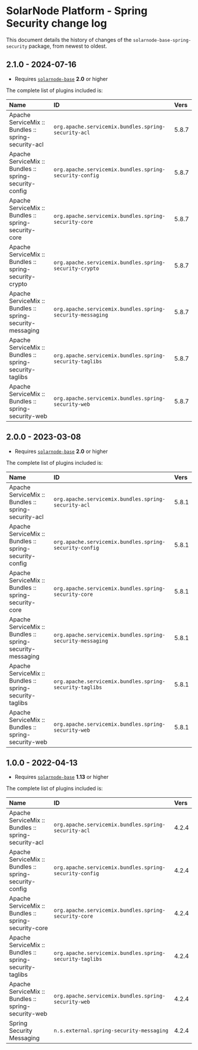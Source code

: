 # SolarNode Platform - Spring Security change log

This document details the history of changes of the `solarnode-base-spring-security` package, from
newest to oldest.

## 2.1.0 - 2024-07-16

 * Requires [`solarnode-base`](../../solarnode-base/debian) **2.0** or higher

The complete list of plugins included is:

| Name                                                      | ID                                                        | Vers  |
|:----------------------------------------------------------|:----------------------------------------------------------|:------|
| Apache ServiceMix :: Bundles :: spring-security-acl       | `org.apache.servicemix.bundles.spring-security-acl`       | 5.8.7 |
| Apache ServiceMix :: Bundles :: spring-security-config    | `org.apache.servicemix.bundles.spring-security-config`    | 5.8.7 |
| Apache ServiceMix :: Bundles :: spring-security-core      | `org.apache.servicemix.bundles.spring-security-core`      | 5.8.7 |
| Apache ServiceMix :: Bundles :: spring-security-crypto    | `org.apache.servicemix.bundles.spring-security-crypto`    | 5.8.7 |
| Apache ServiceMix :: Bundles :: spring-security-messaging | `org.apache.servicemix.bundles.spring-security-messaging` | 5.8.7 |
| Apache ServiceMix :: Bundles :: spring-security-taglibs   | `org.apache.servicemix.bundles.spring-security-taglibs`   | 5.8.7 |
| Apache ServiceMix :: Bundles :: spring-security-web       | `org.apache.servicemix.bundles.spring-security-web`       | 5.8.7 |


## 2.0.0 - 2023-03-08

 * Requires [`solarnode-base`](../../solarnode-base/debian) **2.0** or higher

The complete list of plugins included is:

| Name                                                      | ID                                                        | Vers  |
|:----------------------------------------------------------|:----------------------------------------------------------|:------|
| Apache ServiceMix :: Bundles :: spring-security-acl       | `org.apache.servicemix.bundles.spring-security-acl`       | 5.8.1 |
| Apache ServiceMix :: Bundles :: spring-security-config    | `org.apache.servicemix.bundles.spring-security-config`    | 5.8.1 |
| Apache ServiceMix :: Bundles :: spring-security-core      | `org.apache.servicemix.bundles.spring-security-core`      | 5.8.1 |
| Apache ServiceMix :: Bundles :: spring-security-messaging | `org.apache.servicemix.bundles.spring-security-messaging` | 5.8.1 |
| Apache ServiceMix :: Bundles :: spring-security-taglibs   | `org.apache.servicemix.bundles.spring-security-taglibs`   | 5.8.1 |
| Apache ServiceMix :: Bundles :: spring-security-web       | `org.apache.servicemix.bundles.spring-security-web`       | 5.8.1 |


## 1.0.0 - 2022-04-13

 * Requires [`solarnode-base`](../../solarnode-base/debian) **1.13** or higher

The complete list of plugins included is:

| Name                                                    | ID                                                      | Vers  |
|:--------------------------------------------------------|:--------------------------------------------------------|:------|
| Apache ServiceMix :: Bundles :: spring-security-acl     | `org.apache.servicemix.bundles.spring-security-acl`     | 4.2.4 |
| Apache ServiceMix :: Bundles :: spring-security-config  | `org.apache.servicemix.bundles.spring-security-config`  | 4.2.4 |
| Apache ServiceMix :: Bundles :: spring-security-core    | `org.apache.servicemix.bundles.spring-security-core`    | 4.2.4 |
| Apache ServiceMix :: Bundles :: spring-security-taglibs | `org.apache.servicemix.bundles.spring-security-taglibs` | 4.2.4 |
| Apache ServiceMix :: Bundles :: spring-security-web     | `org.apache.servicemix.bundles.spring-security-web`     | 4.2.4 |
| Spring Security Messaging                               | `n.s.external.spring-security-messaging`                | 4.2.4 |

